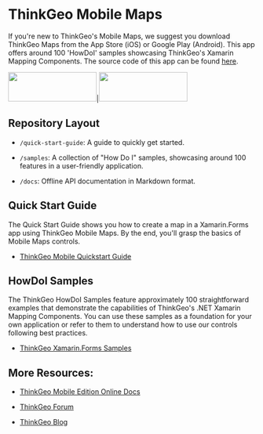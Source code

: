 # ThinkGeo Mobile Maps

If you're new to ThinkGeo's Mobile Maps, we suggest you download ThinkGeo Maps from the App Store (iOS) or Google Play (Android). This app offers around 100 'HowDoI' samples showcasing ThinkGeo's Xamarin Mapping Components. The source code of this app can be found [here](https://gitlab.com/thinkgeo/public/thinkgeo-mobile-maps/-/tree/master/samples/xamarin-forms/HowDoISample). 

[<img src="https://gitlab.com/thinkgeo/public/thinkgeo-mobile-maps/-/raw/develop/quick-start-guide/assets/Apple_Store_Badge.png"  width="180" height="60">](https://apps.apple.com/us/app/igis/id1559817900)|[<img src="https://gitlab.com/thinkgeo/public/thinkgeo-mobile-maps/-/raw/develop/quick-start-guide/assets/Google_Play_Badge.png"  width="180" height="60">](https://play.google.com/store/apps/details?id=com.thinkgeo.androidhowdoi)

## Repository Layout

- `/quick-start-guide`: A guide to quickly get started.

- `/samples`: A collection of "How Do I" samples, showcasing around 100 features in a user-friendly application.

- `/docs`: Offline API documentation in Markdown format.

## Quick Start Guide
The Quick Start Guide shows you how to create a map in a Xamarin.Forms app using ThinkGeo Mobile Maps. By the end, you'll grasp the basics of Mobile Maps controls.

- [ThinkGeo Mobile Quickstart Guide](https://gitlab.com/thinkgeo/public/thinkgeo-mobile-maps/-/tree/develop/quick-start-guide)

## HowDoI Samples

The ThinkGeo HowDoI Samples feature approximately 100 straightforward examples that demonstrate the capabilities of ThinkGeo's .NET Xamarin Mapping Components. You can use these samples as a foundation for your own application or refer to them to understand how to use our controls following best practices.

- [ThinkGeo Xamarin.Forms Samples](https://gitlab.com/thinkgeo/public/thinkgeo-mobile-maps/-/tree/develop/samples/xamarin-forms/HowDoISample?ref_type=heads)


## More Resources:
- [ThinkGeo Mobile Edition Online Docs](https://docs.thinkgeo.com/products/mobile-maps/quickstart/) 
    
- [ThinkGeo Forum](https://community.thinkgeo.com/c/thinkgeo-ui-for-mobile/)
        
- [ThinkGeo Blog](https://www.thinkgeo.com/blog/) 
